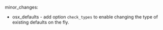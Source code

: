 minor_changes:
  - osx_defaults - add option ``check_types`` to enable changing the type of existing defaults on the fly.
